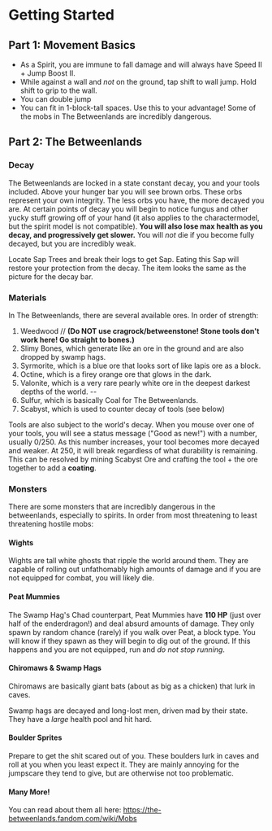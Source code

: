 # Getting Started

## Part 1: Movement Basics
- As a Spirit, you are immune to fall damage and will always have Speed II + Jump Boost II.
- While against a wall and *not* on the ground, tap shift to wall jump. Hold shift to grip to the wall.
- You can double jump
- You can fit in 1-block-tall spaces. Use this to your advantage! Some of the mobs in The Betweenlands are incredibly dangerous.

## Part 2: The Betweenlands

### Decay
The Betweenlands are locked in a state constant decay, you and your tools included. Above your hunger bar you will see brown orbs. These orbs represent your own integrity. The less orbs you have, the more decayed you are. At certain points of decay you will begin to notice fungus and other yucky stuff growing off of your hand (it also applies to the charactermodel, but the spirit model is not compatible). **You will also lose max health as you decay, and progressively get slower.** You will *not* die if you become fully decayed, but you are incredibly weak.

Locate Sap Trees and break their logs to get Sap. Eating this Sap will restore your protection from the decay. The item looks the same as the picture for the decay bar.

### Materials
In The Betweenlands, there are several available ores. In order of strength:
1) Weedwood // **(Do NOT use cragrock/betweenstone! Stone tools don't work here! Go straight to bones.)**
2) Slimy Bones, which generate like an ore in the ground and are also dropped by swamp hags.
3) Syrmorite, which is a blue ore that looks sort of like lapis ore as a block.
4) Octine, which is a firey orange ore that glows in the dark.
5) Valonite, which is a very rare pearly white ore in the deepest darkest depths of the world.
--
1) Sulfur, which is basically Coal for The Betweenlands.
2) Scabyst, which is used to counter decay of tools (see below)

Tools are also subject to the world's decay. When you mouse over one of your tools, you will see a status message ("Good as new!") with a number, usually 0/250. As this number increases, your tool becomes more decayed and weaker. At 250, it will break regardless of what durability is remaining. This can be resolved by mining Scabyst Ore and crafting the tool + the ore together to add a **coating**.

### Monsters
There are some monsters that are incredibly dangerous in the betweenlands, especially to spirits. In order from most threatening to least threatening hostile mobs:

#### Wights
Wights are tall white ghosts that ripple the world around them. They are capable of rolling out unfathomably high amounts of damage and if you are not equipped for combat, you will likely die.

#### Peat Mummies
The Swamp Hag's Chad counterpart, Peat Mummies have **110 HP** (just over half of the enderdragon!) and deal absurd amounts of damage. They only spawn by random chance (rarely) if you walk over Peat, a block type. You will know if they spawn as they will begin to dig out of the ground. If this happens and you are not equipped, run and *do not stop running*.

#### Chiromaws & Swamp Hags
Chiromaws are basically giant bats (about as big as a chicken) that lurk in caves.

Swamp hags are decayed and long-lost men, driven mad by their state. They have a *large* health pool and hit hard.

#### Boulder Sprites
Prepare to get the shit scared out of you. These boulders lurk in caves and roll at you when you least expect it. They are mainly annoying for the jumpscare they tend to give, but are otherwise not too problematic.

#### Many More!
You can read about them all here: https://the-betweenlands.fandom.com/wiki/Mobs
